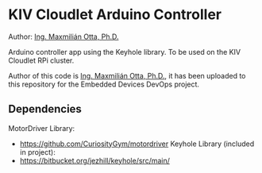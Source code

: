 # KIV Cloudlet Arduino Controller
Author: [Ing. Maxmilián Otta, Ph.D.](https://github.com/maxotta)


Arduino controller app using the Keyhole library. To be used on the KIV Cloudlet RPi cluster.

Author of this code is [Ing. Maxmilián Otta, Ph.D.](https://github.com/maxotta), it has been uploaded to this repository for the Embedded Devices DevOps project.

## Dependencies
MotorDriver Library:
  - https://github.com/CuriosityGym/motordriver
Keyhole Library (included in project):
  - https://bitbucket.org/jezhill/keyhole/src/main/